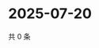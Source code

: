 # 2025-07-20

共 0 条

<!-- BEGIN ZHIHUQUESTIONS -->
<!-- 最后更新时间 Sun Jul 20 2025 15:10:58 GMT+0800 (China Standard Time) -->

<!-- END ZHIHUQUESTIONS -->
